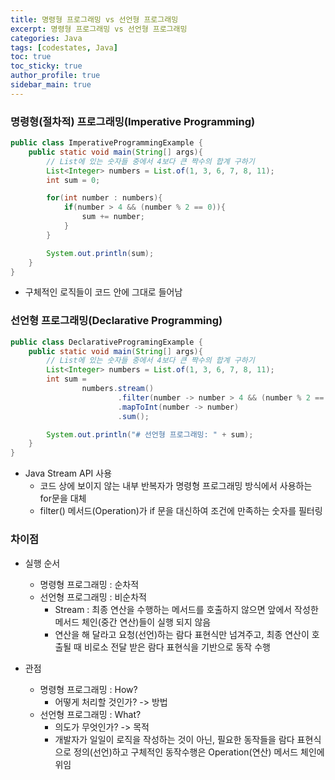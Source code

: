 ```yaml
---
title: 명령형 프로그래밍 vs 선언형 프로그래밍
excerpt: 명령형 프로그래밍 vs 선언형 프로그래밍
categories: Java
tags: [codestates, Java]
toc: true
toc_sticky: true
author_profile: true
sidebar_main: true
---
```


### 명령형(절차적) 프로그래밍(Imperative Programming)

```Java
public class ImperativeProgrammingExample {
    public static void main(String[] args){
        // List에 있는 숫자들 중에서 4보다 큰 짝수의 합계 구하기
        List<Integer> numbers = List.of(1, 3, 6, 7, 8, 11);
        int sum = 0;

        for(int number : numbers){
            if(number > 4 && (number % 2 == 0)){
                sum += number;
            }
        }

        System.out.println(sum);
    }
}
```
- 구체적인 로직들이 코드 안에 그대로 들어남

### 선언형 프로그래밍(Declarative Programming)

```Java
public class DeclarativeProgramingExample {
    public static void main(String[] args){
        // List에 있는 숫자들 중에서 4보다 큰 짝수의 합계 구하기
        List<Integer> numbers = List.of(1, 3, 6, 7, 8, 11);
        int sum =
                numbers.stream()
                        .filter(number -> number > 4 && (number % 2 == 0))
                        .mapToInt(number -> number)
                        .sum();

        System.out.println("# 선언형 프로그래밍: " + sum);
    }
}
```
- Java Stream API 사용
  - 코드 상에 보이지 않는 내부 반복자가 명령형 프로그래밍 방식에서 사용하는 for문을 대체
  - filter() 메서드(Operation)가 if 문을 대신하여 조건에 만족하는 숫자를 필터링

### 차이점
- 실행 순서
  - 명령형 프로그래밍 : 순차적
  - 선언형 프로그래밍 : 비순차적
    - Stream : 최종 연산을 수행하는 메서드를 호출하지 않으면 앞에서 작성한 메서드 체인(중간 연산)들이 실행 되지 않음
    - 연산을 해 달라고 요청(선언)하는 람다 표현식만 넘겨주고, 최종 연산이 호출될 때 비로소 전달 받은 람다 표현식을 기반으로 동작 수행

- 관점
  - 명령형 프로그래밍 : How?
    - 어떻게 처리할 것인가? -> 방법
  - 선언형 프로그래밍 : What?
    - 의도가 무엇인가? -> 목적
    - 개발자가 일일이 로직을 작성하는 것이 아닌, 필요한 동작들을 람다 표현식으로 정의(선언)하고 구체적인 동작수행은 Operation(연산) 메서드 체인에 위임